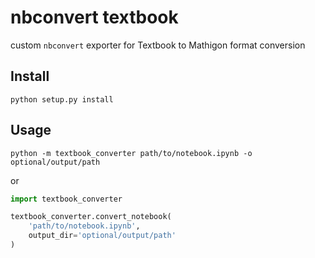 nbconvert textbook
==================

custom `nbconvert` exporter for Textbook to Mathigon format conversion

## Install

```
python setup.py install
```

## Usage

```
python -m textbook_converter path/to/notebook.ipynb -o optional/output/path
```

or

```python
import textbook_converter

textbook_converter.convert_notebook(
    'path/to/notebook.ipynb',
    output_dir='optional/output/path'
)
```
